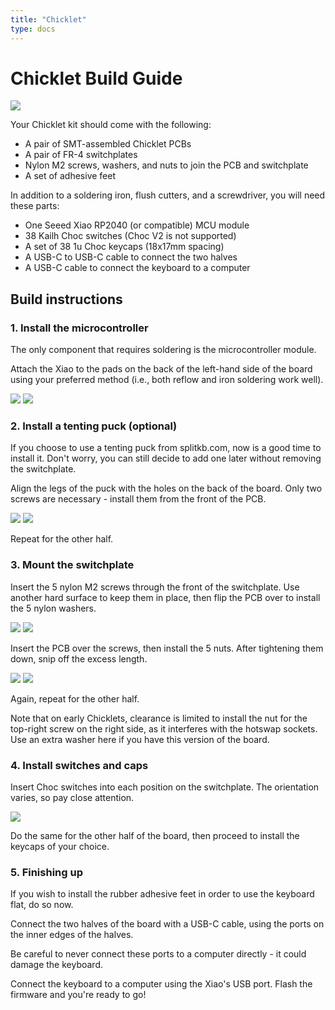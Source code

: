 ```yaml
---
title: "Chicklet"
type: docs
---
```


# Chicklet Build Guide

![](chicklet-assembled.jpg)


Your Chicklet kit should come with the following:

- A pair of SMT-assembled Chicklet PCBs
- A pair of FR-4 switchplates
- Nylon M2 screws, washers, and nuts to join the PCB and switchplate
- A set of adhesive feet

In addition to a soldering iron, flush cutters, and a screwdriver, you will need these parts:

- One Seeed Xiao RP2040 (or compatible) MCU module
- 38 Kailh Choc switches (Choc V2 is not supported) 
- A set of 38 1u Choc keycaps (18x17mm spacing)
- A USB-C to USB-C cable to connect the two halves
- A USB-C cable to connect the keyboard to a computer

## Build instructions

### 1. Install the microcontroller

The only component that requires soldering is the microcontroller module.

Attach the Xiao to the pads on the back of the left-hand side of the board using your preferred method (i.e., both reflow and iron soldering work well).

![](xiao-1.jpg)
![](xiao-2.jpg)

### 2. Install a tenting puck (optional)

If you choose to use a tenting puck from splitkb.com, now is a good time to install it. Don't worry, you can still decide to add one later without removing the switchplate.

Align the legs of the puck with the holes on the back of the board. Only two screws are necessary - install them from the front of the PCB.

![](puck-1.jpg)
![](puck-2.jpg)

Repeat for the other half.

### 3. Mount the switchplate

Insert the 5 nylon M2 screws through the front of the switchplate. Use another hard surface to keep
them in place, then flip the PCB over to install the 5 nylon washers.

![](plate-1.jpg)
![](plate-2.jpg)

Insert the PCB over the screws, then install the 5 nuts. After tightening them down, snip off the excess length.

![](plate-3.jpg)
![](plate-4.jpg)

Again, repeat for the other half.

Note that on early Chicklets, clearance is limited to install the nut for the top-right screw
on the right side, as it interferes with the hotswap sockets. Use an extra washer here if you
have this version of the board.

### 4. Install switches and caps

Insert Choc switches into each position on the switchplate. The orientation varies, so pay close
attention.

![](switches.jpg)

Do the same for the other half of the board, then proceed to install the keycaps of your choice.

### 5. Finishing up

If you wish to install the rubber adhesive feet in order to use the keyboard flat, do so now.

Connect the two halves of the board with a USB-C cable, using the ports on the inner edges of the halves.

Be careful to never connect these ports to a computer directly - it could damage the keyboard.

Connect the keyboard to a computer using the Xiao's USB port. Flash the firmware and you're ready to go!


